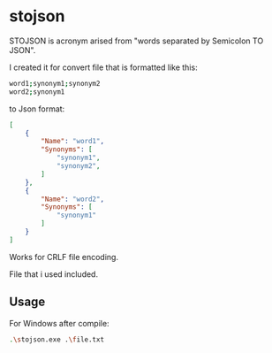 # stojson

STOJSON is acronym arised from "words separated by Semicolon TO JSON".

I created it for convert file that is formatted like this:
```bash
word1;synonym1;synonym2
word2;synonym1
```
to Json format:
```json
[
    {
        "Name": "word1",
        "Synonyms": [
            "synonym1",
            "synonym2",
        ]
    },
    {
        "Name": "word2",
        "Synonyms": [
            "synonym1"
        ]
    }
]
```

Works for CRLF file encoding.

File that i used included.
## Usage
For Windows after compile:
```bash
.\stojson.exe .\file.txt
```